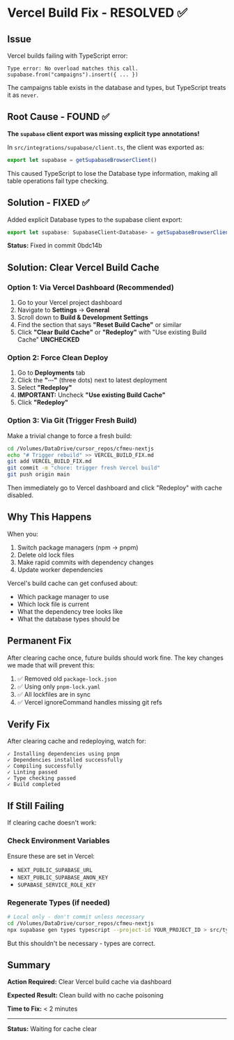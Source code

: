 # Vercel Build Fix - RESOLVED ✅

## Issue
Vercel builds failing with TypeScript error:
```
Type error: No overload matches this call.
supabase.from("campaigns").insert({ ... })
```

The campaigns table exists in the database and types, but TypeScript treats it as `never`.

## Root Cause - FOUND ✅
**The `supabase` client export was missing explicit type annotations!**

In `src/integrations/supabase/client.ts`, the client was exported as:
```ts
export let supabase = getSupabaseBrowserClient()
```

This caused TypeScript to lose the Database type information, making all table operations fail type checking.

## Solution - FIXED ✅
Added explicit Database types to the supabase client export:
```ts
export let supabase: SupabaseClient<Database> = getSupabaseBrowserClient()
```

**Status:** Fixed in commit 0bdc14b

## Solution: Clear Vercel Build Cache

### Option 1: Via Vercel Dashboard (Recommended)

1. Go to your Vercel project dashboard
2. Navigate to **Settings** → **General**
3. Scroll down to **Build & Development Settings**
4. Find the section that says **"Reset Build Cache"** or similar
5. Click **"Clear Build Cache"** or **"Redeploy"** with "Use existing Build Cache" **UNCHECKED**

### Option 2: Force Clean Deploy

1. Go to **Deployments** tab
2. Click the **"⋯"** (three dots) next to latest deployment
3. Select **"Redeploy"**
4. **IMPORTANT:** Uncheck **"Use existing Build Cache"**
5. Click **"Redeploy"**

### Option 3: Via Git (Trigger Fresh Build)

Make a trivial change to force a fresh build:

```bash
cd /Volumes/DataDrive/cursor_repos/cfmeu-nextjs
echo "# Trigger rebuild" >> VERCEL_BUILD_FIX.md
git add VERCEL_BUILD_FIX.md
git commit -m "chore: trigger fresh Vercel build"
git push origin main
```

Then immediately go to Vercel dashboard and click "Redeploy" with cache disabled.

## Why This Happens

When you:
1. Switch package managers (npm → pnpm)
2. Delete old lock files
3. Make rapid commits with dependency changes
4. Update worker dependencies

Vercel's build cache can get confused about:
- Which package manager to use
- Which lock file is current
- What the dependency tree looks like
- What the database types should be

## Permanent Fix

After clearing cache once, future builds should work fine. The key changes we made that will prevent this:

1. ✅ Removed old `package-lock.json`
2. ✅ Using only `pnpm-lock.yaml`
3. ✅ All lockfiles are in sync
4. ✅ Vercel ignoreCommand handles missing git refs

## Verify Fix

After clearing cache and redeploying, watch for:

```
✓ Installing dependencies using pnpm
✓ Dependencies installed successfully
✓ Compiling successfully
✓ Linting passed
✓ Type checking passed
✓ Build completed
```

## If Still Failing

If clearing cache doesn't work:

### Check Environment Variables

Ensure these are set in Vercel:
- `NEXT_PUBLIC_SUPABASE_URL`
- `NEXT_PUBLIC_SUPABASE_ANON_KEY`
- `SUPABASE_SERVICE_ROLE_KEY`

### Regenerate Types (if needed)

```bash
# Local only - don't commit unless necessary
cd /Volumes/DataDrive/cursor_repos/cfmeu-nextjs
npx supabase gen types typescript --project-id YOUR_PROJECT_ID > src/types/database.ts
```

But this shouldn't be necessary - types are correct.

## Summary

**Action Required:** Clear Vercel build cache via dashboard

**Expected Result:** Clean build with no cache poisoning

**Time to Fix:** < 2 minutes

---

**Status:** Waiting for cache clear


